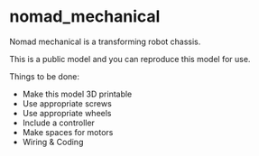 # nomad_mechanical

Nomad mechanical is a transforming robot chassis.

This is a public model and you can reproduce this model for use.

Things to be done:
- Make this model 3D printable
- Use appropriate screws
- Use appropriate wheels
- Include a controller
- Make spaces for motors
- Wiring & Coding
